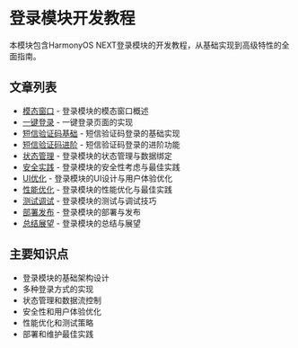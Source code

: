 # 登录模块开发教程

本模块包含HarmonyOS NEXT登录模块的开发教程，从基础实现到高级特性的全面指南。

## 文章列表

- [模态窗口](modal.md) - 登录模块的模态窗口概述
- [一键登录](one-click.md) - 一键登录页面的实现
- [短信验证码基础](sms-basic.md) - 短信验证码登录的基础实现
- [短信验证码进阶](sms-advanced.md) - 短信验证码登录的进阶功能
- [状态管理](state.md) - 登录模块的状态管理与数据绑定
- [安全实践](security.md) - 登录模块的安全性考虑与最佳实践
- [UI优化](ui.md) - 登录模块的UI设计与用户体验优化
- [性能优化](performance.md) - 登录模块的性能优化与最佳实践
- [测试调试](testing.md) - 登录模块的测试与调试技巧
- [部署发布](deployment.md) - 登录模块的部署与发布
- [总结展望](summary.md) - 登录模块的总结与展望

## 主要知识点

- 登录模块的基础架构设计
- 多种登录方式的实现
- 状态管理和数据流控制
- 安全性和用户体验优化
- 性能优化和测试策略
- 部署和维护最佳实践